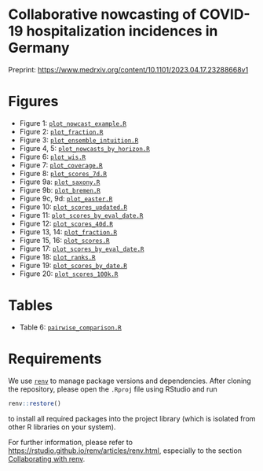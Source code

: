 # Collaborative nowcasting of COVID-19 hospitalization incidences in Germany

Preprint: https://www.medrxiv.org/content/10.1101/2023.04.17.23288668v1

# Figures
- Figure 1: [`plot_nowcast_example.R`](https://github.com/dwolffram/hospitalization-nowcast-hub-evaluation-new/blob/main/code/visualization/plot_nowcast_example.R)
- Figure 2: [`plot_fraction.R`](https://github.com/dwolffram/hospitalization-nowcast-hub-evaluation-new/blob/main/code/visualization/plot_fraction.R)
- Figure 3: [`plot_ensemble_intuition.R`](https://github.com/dwolffram/hospitalization-nowcast-hub-evaluation-new/blob/main/code/visualization/plot_ensemble_intuition.R)
- Figure 4, 5: [`plot_nowcasts_by_horizon.R`](https://github.com/dwolffram/hospitalization-nowcast-hub-evaluation-new/blob/main/code/visualization/plot_nowcasts_by_horizon.R)
- Figure 6: [`plot_wis.R`](https://github.com/dwolffram/hospitalization-nowcast-hub-evaluation-new/blob/main/code/visualization/plot_wis.R)
- Figure 7: [`plot_coverage.R`](https://github.com/dwolffram/hospitalization-nowcast-hub-evaluation-new/blob/main/code/visualization/plot_coverage.R)
- Figure 8: [`plot_scores_7d.R`](https://github.com/dwolffram/hospitalization-nowcast-hub-evaluation-new/blob/main/code/visualization/plot_scores_7d.R)
- Figure 9a: [`plot_saxony.R`](https://github.com/dwolffram/hospitalization-nowcast-hub-evaluation-new/blob/main/code/visualization/plot_saxony.R)
- Figure 9b: [`plot_bremen.R`](https://github.com/dwolffram/hospitalization-nowcast-hub-evaluation-new/blob/main/code/visualization/plot_bremen.R)
- Figure 9c, 9d: [`plot_easter.R`](https://github.com/dwolffram/hospitalization-nowcast-hub-evaluation-new/blob/main/code/visualization/plot_easter.R)
- Figure 10: [`plot_scores_updated.R`](https://github.com/dwolffram/hospitalization-nowcast-hub-evaluation-new/blob/main/code/visualization/plot_scores_updated.R)
- Figure 11: [`plot_scores_by_eval_date.R`](https://github.com/dwolffram/hospitalization-nowcast-hub-evaluation-new/blob/main/code/visualization/plot_scores_by_eval_date.R)
- Figure 12: [`plot_scores_40d.R`](https://github.com/dwolffram/hospitalization-nowcast-hub-evaluation-new/blob/main/code/visualization/plot_scores_40d.R)
- Figure 13, 14: [`plot_fraction.R`](https://github.com/dwolffram/hospitalization-nowcast-hub-evaluation-new/blob/main/code/visualization/plot_fraction.R)
- Figure 15, 16: [`plot_scores.R`](https://github.com/dwolffram/hospitalization-nowcast-hub-evaluation-new/blob/main/code/visualization/plot_scores.R)
- Figure 17: [`plot_scores_by_eval_date.R`](https://github.com/dwolffram/hospitalization-nowcast-hub-evaluation-new/blob/main/code/visualization/plot_scores_by_eval_date.R)
- Figure 18: [`plot_ranks.R`](https://github.com/dwolffram/hospitalization-nowcast-hub-evaluation-new/blob/main/code/visualization/plot_ranks.R)
- Figure 19: [`plot_scores_by_date.R`](https://github.com/dwolffram/hospitalization-nowcast-hub-evaluation-new/blob/main/code/visualization/plot_scores_by_date.R)
- Figure 20: [`plot_scores_100k.R`](https://github.com/dwolffram/hospitalization-nowcast-hub-evaluation-new/blob/main/code/visualization/plot_scores_100k.R)

# Tables
- Table 6:  [`pairwise_comparison.R`](https://github.com/dwolffram/hospitalization-nowcast-hub-evaluation/blob/main/code/score_computation/pairwise_comparison.R)

# Requirements
We use [`renv`](https://rstudio.github.io/renv/index.html) to manage package versions and dependencies. After cloning the repository, please open the `.Rproj` file
using RStudio and run 
``` r
renv::restore()
``` 
to install all required packages into the project library (which is isolated from other R libraries on your system). 

For further information, please refer to https://rstudio.github.io/renv/articles/renv.html, especially to the section [Collaborating with renv](https://rstudio.github.io/renv/articles/collaborating.html).
